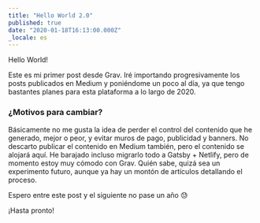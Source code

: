```yaml
---
title: "Hello World 2.0"
published: true
date: "2020-01-18T16:13:00.000Z"
_locale: es
---
```


Hello World!

Este es mi primer post desde Grav. Iré importando progresivamente los posts publicados en Medium y poniéndome un poco al día, ya que tengo bastantes planes para esta plataforma a lo largo de 2020.

### ¿Motivos para cambiar?

Básicamente no me gusta la idea de perder el control del contenido que he generado, mejor o peor, y evitar muros de pago, publicidad y banners. No descarto publicar el contenido en Medium también, pero el contenido se alojará aquí. He barajado incluso migrarlo todo a Gatsby + Netlify, pero de momento estoy muy cómodo con Grav. Quién sabe, quizá sea un experimento futuro, aunque ya hay un montón de artículos detallando el proceso.

Espero entre este post y el siguiente no pase un año 😓

¡Hasta pronto!
